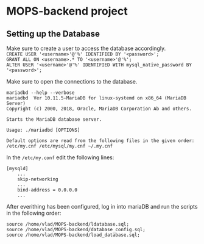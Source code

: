 # MOPS-backend project

## Setting up the Database

Make sure to create a user to access the database accordingly. <br>
`CREATE USER '<username>'@'%' IDENTIFIED BY '<password>';`<br>
`GRANT ALL ON <username>.* TO '<username>'@'%';`<br>
`ALTER USER '<username>'@'%' IDENTIFIED WITH mysql_native_password BY '<password>';`<br>

Make sure to open the connections to the database. <br>
```
mariadbd --help --verbose
mariadbd  Ver 10.11.5-MariaDB for linux-systemd on x86_64 (MariaDB Server)
Copyright (c) 2000, 2018, Oracle, MariaDB Corporation Ab and others.

Starts the MariaDB database server.

Usage: ./mariadbd [OPTIONS]

Default options are read from the following files in the given order:
/etc/my.cnf /etc/mysql/my.cnf ~/.my.cnf
```

In the `/etc/my.conf` edit the following lines: <br>
```
[mysqld]
    ...
    skip-networking
    ...
    bind-address = 0.0.0.0
    ...
```

After everithing has been configured, log in into mariaDB and run the scripts in the following order: <br>

`source /home/vlad/MOPS-backend/ldatabase.sql;`<br>
`source /home/vlad/MOPS-backend/database_config.sql;`<br>
`source /home/vlad/MOPS-backend/load_database.sql;`<br>
